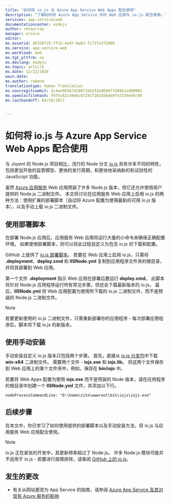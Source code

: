 ```yaml
---
title: "如何将 io.js 与 Azure App Service Web Apps 配合使用"
description: "了解如何将 Azure App Service 中的 Web 应用与 io.js 配合使用。"
services: app-service\web
documentationcenter: nodejs
author: rmcmurray
manager: erikre
editor: 
ms.assetid: d6320725-ffcb-4ad7-ba63-fc72fa2f2808
ms.service: app-service-web
ms.workload: web
ms.tgt_pltfrm: na
ms.devlang: nodejs
ms.topic: article
ms.date: 12/22/2016
wacn.date: 
ms.author: robmcm
translationtype: Human Translation
ms.sourcegitcommit: 2c4ee90387d280f15b2f2ed656f7d4862ad80901
ms.openlocfilehash: f975c62c49ebc87291f181b56eb9fe2f26e56c9d
ms.lasthandoff: 04/28/2017


---
```

# <a name="how-to-use-iojs-with-azure-app-service-web-apps"></a>如何将 io.js 与 Azure App Service Web Apps 配合使用
与 Joyent 的 Node.js 项目相比，流行的 Node 分叉 [io.js] 具有许多不同的特性，包括更加开放的监管模型、更快的发行周期，和更快地采纳新的和试验性的 JavaScript 功能。

虽然 [Azure 应用服务](/app-service-web/app-service-changes-existing-services) Web 应用预装了许多 Node.js 版本，但它还允许使用用户提供的 Node.js 二进制文件。 本文将讨论在应用服务 Web 应用上启用 io.js 的两种方法：使用扩展的部署脚本（自动将 Azure 配置为使用最新的可用 io.js 版本），以及手动上载 io.js 二进制文件。 

## <a id="deploymentscript"></a>使用部署脚本
在部署 Node.js 应用后，应用服务 Web 应用将运行大量的小命令来确保正确配置环境。 如果使用部署脚本，则可以将此过程自定义为包含 io.js 的下载和配置。

GitHub 上提供了 [io.js 部署脚本](https://github.com/felixrieseberg/iojs-azure)。 若要在 Web 应用上启用 io.js，只需将 **.deployment**、**deploy.cmd** 和 **IISNode.yml** 复制到应用程序文件夹的根目录，并将其部署到 Web 应用。  

第一个文件 **.deployment** 指示 Web 应用在部署后要运行 **deploy.cmd**。 此脚本将针对 Node.js 应用程序运行所有常见步骤，但还会下载最新版本的 io.js。 最后，**IISNode.yml** 将 Web 应用配置为使用所下载的 io.js 二进制文件，而不是预装的 Node.js 二进制文件。

> [!NOTE]
> 若要更新使用的 io.js 二进制文件，只需重新部署你的应用程序 - 每次部署应用程序后，脚本将下载 io.js 的新版本。
> 
> 

## <a id="manualinstallation"></a>使用手动安装
手动安装自定义 io.js 版本只包括两个步骤。 首先，直接从 [io.js 分发包]中下载 **win-x64** 二进制文件。 需要两个文件 - **iojs.exe** 和 **iojs.lib**。 将这两个文件保存到 Web 应用上的某个文件夹中，例如，保存在 **bin/iojs** 中。

若要将 Web Apps 配置为使用 **iojs.exe** 而不是预装的 Node 版本，请在应用程序的根目录中创建一个 **IISNode.yml** 文件，并添加以下行。

    nodeProcessCommandLine: "D:\home\site\wwwroot\bin\iojs\iojs.exe"

## <a id="nextsteps"></a> 后续步骤
在本文中，你已学习了如何使用提供的部署脚本以及手动安装方法，将 io.js 与应用服务 Web 应用配合使用。 

> [!NOTE]
> io.js 正在紧张的开发中，其更新频率超过了 Node.js。 许多 Node.js 模块可能并不适用于 io.js - 若要进行故障排除，请查阅 [GitHub 上的 io.js]。
> 
> 

## <a name="whats-changed"></a>发生的更改
* 有关从网站更改为 App Service 的指南，请参阅 [Azure App Service 及其对现有 Azure 服务的影响](/app-service-web/app-service-changes-existing-services)

[io.js]: https://iojs.org
[io.js 分发包]: https://iojs.org/dist/
[GitHub 上的 io.js]: https://github.com/iojs/io.js
[io.js Deployment Script]: https://github.com/felixrieseberg/iojs-azure
